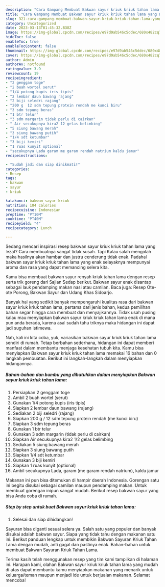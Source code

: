 ```yaml
---
description: "Cara Gampang Membuat Bakwan sayur kriuk kriuk tahan lama yang Lezat Sekali, Buat Buka Puasa Bisa Manjain Lidah"
title: "Cara Gampang Membuat Bakwan sayur kriuk kriuk tahan lama yang Lezat Sekali, Buat Buka Puasa Bisa Manjain Lidah"
slug: 321-cara-gampang-membuat-bakwan-sayur-kriuk-kriuk-tahan-lama-yang-lezat-sekali-buat-buka-puasa-bisa-manjain-lidah
category: Uncategorized
date: 2023-03-13T01:45:32.838Z
image: https://img-global.cpcdn.com/recipes/e97d9ab546c5ddec/680x482cq70/bakwan-sayur-kriuk-kriuk-tahan-lama-foto-resep-utama.jpg
hideToc: false
enableToc: true
enableTocContent: false
thumbnail: https://img-global.cpcdn.com/recipes/e97d9ab546c5ddec/680x482cq70/bakwan-sayur-kriuk-kriuk-tahan-lama-foto-resep-utama.jpg
cover: https://img-global.cpcdn.com/recipes/e97d9ab546c5ddec/680x482cq70/bakwan-sayur-kriuk-kriuk-tahan-lama-foto-resep-utama.jpg
author: Admin
authorAv: notfound
ratingvalue: 3.9
reviewcount: 19
recipeingredient:
- "2 genggam toge"
- "2 buah wortel serut"
- "1/4 potong kupis iris tipis"
- "2 lembar daun bawang rajang"
- "2 biji seledri rajang"
- "200 g  12 sdm tepung protein rendah me kunci biru"
- "3 sdm tepung beras"
- "1 btr telur"
- "3 sdm margarin tidak perlu di cairkan"
- " Air secukupnya kira2 12 gelas belimbing"
- "5 siung bawang merah"
- "3 siung bawang putih"
- "1/4 sdt ketumbar"
- "3 biji kemiri"
- "1 ruas kunyit optional"
- "secukupnya Lada garam me garam rendah natrium kaldu jamur"
recipeinstructions:

- "Sudah jadi dan siap dinikmati!"
categories:
- Resep
tags:
- bakwan
- sayur
- kriuk

katakunci: bakwan sayur kriuk 
nutrition: 104 calories
recipecuisine: Indonesian
preptime: "PT10M"
cooktime: "PT40M"
recipeyield: "4"
recipecategory: Lunch

---
```



Sedang mencari inspirasi resep bakwan sayur kriuk kriuk tahan lama yang lezat? Cara membuatnya sangat tidak susah. Tapi Kalau salah mengolah maka hasilnya akan hambar dan justru cenderung tidak enak. Padahal bakwan sayur kriuk kriuk tahan lama yang enak selayaknya mempunyai aroma dan rasa yang dapat memancing selera kita.


Kamu bisa membuat bakwan sayur renyah kriuk tahan lama dengan resep serta trik goreng dari Sajian Sedap berikut. Bakwan sayur enak disantap sebagai lauk pendamping makan nasi atau camilan. Baca juga: Resep Ote-ote Porong, Bakwan Sayur dan Udang Khas Sidoarjo.

Banyak hal yang sedikit banyak mempengaruhi kualitas rasa dari bakwan sayur kriuk kriuk tahan lama, pertama dari jenis bahan, kedua pemilihan bahan segar hingga cara membuat dan menyajikannya. Tidak usah pusing kalau mau menyiapkan bakwan sayur kriuk kriuk tahan lama enak di mana pun anda berada, karena asal sudah tahu triknya maka hidangan ini dapat jadi suguhan istimewa.


Nah, kali ini kita coba, yuk, variasikan bakwan sayur kriuk kriuk tahan lama sendiri di rumah. Tetap berbahan sederhana, hidangan ini dapat memberi manfaat dalam membantu menjaga kesehatan tubuh kita. Kamu bisa menyiapkan Bakwan sayur kriuk kriuk tahan lama memakai 16 bahan dan 0 langkah pembuatan. Berikut ini langkah-langkah dalam menyiapkan hidangannya.

<!--inarticleads1-->

##### Bahan-bahan dan bumbu yang dibutuhkan dalam menyiapkan Bakwan sayur kriuk kriuk tahan lama:

1. Persiapkan 2 genggam toge
1. Ambil 2 buah wortel (serut)
1. Gunakan 1/4 potong kupis (iris tipis)
1. Siapkan 2 lembar daun bawang (rajang)
1. Sediakan 2 biji seledri (rajang)
1. Siapkan 200 g / 12 sdm tepung protein rendah (me kunci biru)
1. Siapkan 3 sdm tepung beras
1. Gunakan 1 btr telur
1. Gunakan 3 sdm margarin (tidak perlu di cairkan)
1. Siapkan  Air secukupnya kira2 1/2 gelas belimbing
1. Sediakan 5 siung bawang merah
1. Siapkan 3 siung bawang putih
1. Siapkan 1/4 sdt ketumbar
1. Gunakan 3 biji kemiri
1. Siapkan 1 ruas kunyit (optional)
1. Ambil secukupnya Lada, garam (me garam rendah natrium), kaldu jamur


Makanan ini pun bisa ditemukan di hampir daerah Indonesia. Gorengan satu ini begitu disukai sebagai camilan maupun pendamping makan. Untuk membuat gorengan inipun sangat mudah. Berikut resep bakwan sayur yang bisa Anda coba di rumah. 

<!--inarticleads2-->

##### Step by step untuk buat Bakwan sayur kriuk kriuk tahan lama:


1. Selesai dan siap dihidangkan!

Sayuran bisa diganti sesuai selera ya. Salah satu yang populer dan banyak disukai adalah bakwan sayur. Siapa yang tidak tahu dengan makanan satu ini. Berikut panduan lengkap untuk membikin Bakwan Sayuran Kriuk Tahan Lama dengan mudah, anti gagal dan pastinya enak. Bahan-bahan untuk membuat Bakwan Sayuran Kriuk Tahan Lama. 

Terima kasih telah menggunakan resep yang tim kami tampilkan di halaman ini. Harapan kami, olahan Bakwan sayur kriuk kriuk tahan lama yang mudah di atas dapat membantu kamu menyiapkan makanan yang menarik untuk keluarga/teman maupun menjadi ide untuk berjualan makanan. Selamat mencoba!

